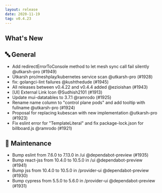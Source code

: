 ```yaml
---
layout: release
date: 2020-11-19
tag: v0.4.23
---
```


## What's New

## 🔤 General
- Add redirectErrorToConsole method to let mesh sync call fail silently @utkarsh-pro (#1949)
- Utkarsh pro/meshplay/kubernetes service scan @utkarsh-pro (#1928)
- fix: golangci-lint failures @kushthedude (#1945)
- All releases between v0.4.22 and v0.4.4 added @ezioishan (#1943)
- [UI] External Link Icon @Sudhish2101 (#1913)
- Update mui-datatables to 3.7.1 @ramrodo (#1925)
- Rename name column to "control plane pods" and add tooltip with fullname @utkarsh-pro (#1924)
- Proposal for replacing kubescan with new implementation @utkarsh-pro (#1923)
- Fix eslint error for "TemplateLiteral" and fix package-lock.json for billboard.js @ramrodo (#1921)

## 🧰 Maintenance

- Bump eslint from 7.6.0 to 7.13.0 in /ui @dependabot-preview (#1935)
- Bump react-jss from 10.4.0 to 10.5.0 in /ui @dependabot-preview (#1941)
- Bump jss from 10.4.0 to 10.5.0 in /provider-ui @dependabot-preview (#1930)
- Bump cypress from 5.5.0 to 5.6.0 in /provider-ui @dependabot-preview (#1931)

